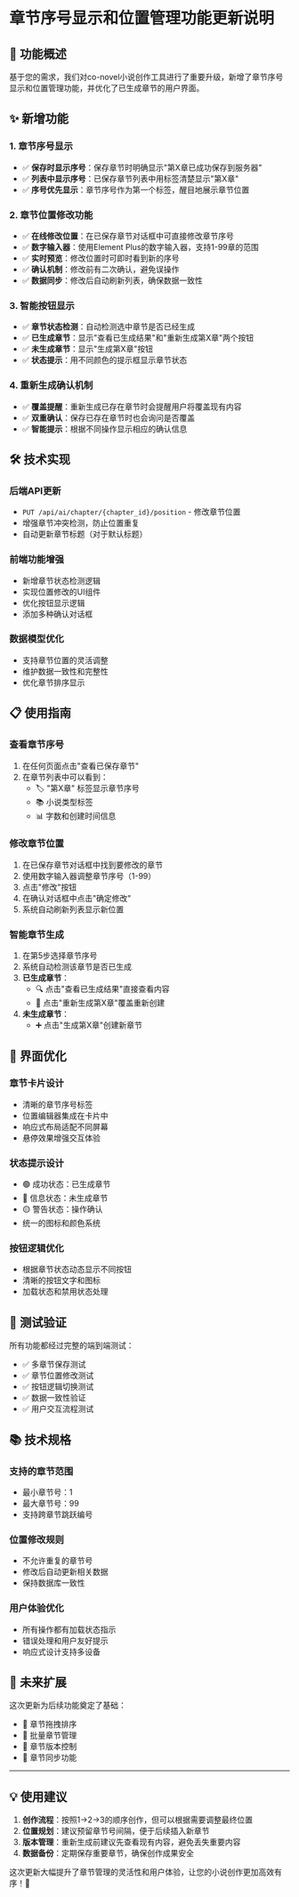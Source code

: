 # 章节序号显示和位置管理功能更新说明

## 🎯 功能概述

基于您的需求，我们对co-novel小说创作工具进行了重要升级，新增了章节序号显示和位置管理功能，并优化了已生成章节的用户界面。

## ✨ 新增功能

### 1. 章节序号显示
- ✅ **保存时显示序号**：保存章节时明确显示"第X章已成功保存到服务器"
- ✅ **列表中显示序号**：已保存章节列表中用标签清楚显示"第X章"
- ✅ **序号优先显示**：章节序号作为第一个标签，醒目地展示章节位置

### 2. 章节位置修改功能
- ✅ **在线修改位置**：在已保存章节对话框中可直接修改章节序号
- ✅ **数字输入器**：使用Element Plus的数字输入器，支持1-99章的范围
- ✅ **实时预览**：修改位置时可即时看到新的序号
- ✅ **确认机制**：修改前有二次确认，避免误操作
- ✅ **数据同步**：修改后自动刷新列表，确保数据一致性

### 3. 智能按钮显示
- ✅ **章节状态检测**：自动检测选中章节是否已经生成
- ✅ **已生成章节**：显示"查看已生成结果"和"重新生成第X章"两个按钮
- ✅ **未生成章节**：显示"生成第X章"按钮
- ✅ **状态提示**：用不同颜色的提示框显示章节状态

### 4. 重新生成确认机制
- ✅ **覆盖提醒**：重新生成已存在章节时会提醒用户将覆盖现有内容
- ✅ **双重确认**：保存已存在章节时也会询问是否覆盖
- ✅ **智能提示**：根据不同操作显示相应的确认信息

## 🛠️ 技术实现

### 后端API更新
- `PUT /api/ai/chapter/{chapter_id}/position` - 修改章节位置
- 增强章节冲突检测，防止位置重复
- 自动更新章节标题（对于默认标题）

### 前端功能增强
- 新增章节状态检测逻辑
- 实现位置修改的UI组件
- 优化按钮显示逻辑
- 添加多种确认对话框

### 数据模型优化
- 支持章节位置的灵活调整
- 维护数据一致性和完整性
- 优化章节排序显示

## 📋 使用指南

### 查看章节序号
1. 在任何页面点击"查看已保存章节"
2. 在章节列表中可以看到：
   - 🏷️ "第X章" 标签显示章节序号
   - 📚 小说类型标签
   - 📊 字数和创建时间信息

### 修改章节位置
1. 在已保存章节对话框中找到要修改的章节
2. 使用数字输入器调整章节序号（1-99）
3. 点击"修改"按钮
4. 在确认对话框中点击"确定修改"
5. 系统自动刷新列表显示新位置

### 智能章节生成
1. 在第5步选择章节序号
2. 系统自动检测该章节是否已生成
3. **已生成章节**：
   - 🔍 点击"查看已生成结果"直接查看内容
   - 🔄 点击"重新生成第X章"覆盖重新创建
4. **未生成章节**：
   - ➕ 点击"生成第X章"创建新章节

## 🎨 界面优化

### 章节卡片设计
- 清晰的章节序号标签
- 位置编辑器集成在卡片中
- 响应式布局适配不同屏幕
- 悬停效果增强交互体验

### 状态提示设计
- 🟢 成功状态：已生成章节
- 🔵 信息状态：未生成章节
- 🟡 警告状态：操作确认
- 统一的图标和颜色系统

### 按钮逻辑优化
- 根据章节状态动态显示不同按钮
- 清晰的按钮文字和图标
- 加载状态和禁用状态处理

## 🧪 测试验证

所有功能都经过完整的端到端测试：
- ✅ 多章节保存测试
- ✅ 章节位置修改测试
- ✅ 按钮逻辑切换测试
- ✅ 数据一致性验证
- ✅ 用户交互流程测试

## 📚 技术规格

### 支持的章节范围
- 最小章节号：1
- 最大章节号：99
- 支持跨章节跳跃编号

### 位置修改规则
- 不允许重复的章节号
- 修改后自动更新相关数据
- 保持数据库一致性

### 用户体验优化
- 所有操作都有加载状态指示
- 错误处理和用户友好提示
- 响应式设计支持多设备

## 🔮 未来扩展

这次更新为后续功能奠定了基础：
- 📖 章节拖拽排序
- 🔀 批量章节管理
- 📝 章节版本控制
- 🔄 章节同步功能

---

## 💡 使用建议

1. **创作流程**：按照1→2→3的顺序创作，但可以根据需要调整最终位置
2. **位置规划**：建议预留章节号间隔，便于后续插入新章节
3. **版本管理**：重新生成前建议先查看现有内容，避免丢失重要内容
4. **数据备份**：定期保存重要章节，确保创作成果安全

这次更新大幅提升了章节管理的灵活性和用户体验，让您的小说创作更加高效有序！🚀